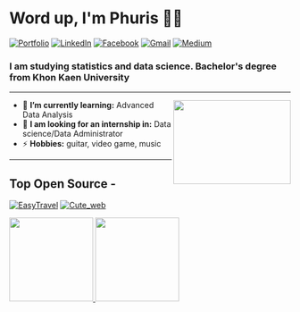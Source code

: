 
<h1 align="left"> Word up, I'm Phuris 👋😺 </h1>

<p align="left">
   <a href="https://phuris.vercel.app/"><img alt="Portfolio" src="https://img.shields.io/badge/-phuris.co-black?style=flat-square&logo=squarespace&logoColor=white&link=https://phuris.co/"></a>
<a href="https://www.linkedin.com/in/phuris-kruacharee-8ba72a2a0/"><img alt="LinkedIn" src="https://img.shields.io/badge/-phuris-0075b5?style=flat-square&logo=Linkedin&logoColor=white&link=https://www.linkedin.com/in/phuris-kruacharee-8ba72a2a0/"></a>
<a href="https://www.facebook.com/PhurisKR" target="_blank"><img alt="Facebook" src="https://img.shields.io/badge/-Facebook-1877f2?style=flat-square&logo=Facebook&logoColor=white"></a>
<a href="mailto:phurissor@gmail.com"><img alt="Gmail" src="https://img.shields.io/badge/-phurissor@gmail.com-d14836?style=flat-square&logo=Gmail&logoColor=white&link=mailto:dewithmiramon@gmail.com"></a>
<a href="https://medium.com/@phuris.k"><img alt="Medium" src="https://img.shields.io/badge/-@phuris.k-0075b5?style=flat-square&color=000000&labelColor=000000&logo=Medium&link=https://medium.com/@phuris.k"></a>
   
</p>

<h3 align="left">I am studying statistics and data science. Bachelor's degree from Khon Kaen University </h3>

---

<!-- credits for gif https://gph.is/g/ZWg5jr7 -->
<img align="right" height="150" width="210" src="data.gif">

- 🌱 **I’m currently learning:** Advanced Data Analysis
- 👯 **I am looking for an internship in:** Data science/Data Administrator
- ⚡ **Hobbies:** guitar, video game, music

---



## Top Open Source -
[![EasyTravel](https://github-readme-stats.vercel.app/api/pin/?username=PhurisKR&repo=EasyTravel&border_color=7F3FBF&bg_color=0D1117&title_color=C9D1D9&text_color=8B949E&icon_color=7F3FBF)](https://github.com/PhurisKR/EasyTravel)
[![Cute_web](https://github-readme-stats.vercel.app/api/pin/?username=PhurisKR&repo=Cute_web&border_color=7F3FBF&bg_color=0D1117&title_color=C9D1D9&text_color=8B949E&icon_color=7F3FBF)](https://github.com/PhurisKR/Cute_web)




<a href="https://phuris.vercel.app/"><img height="150px" src="https://github-readme-stats.vercel.app/api/top-langs/?username=phurisKR&show_icons=true&layout=compact&langs_count=6&hide_title=true&hide_border=true&theme=graywhite" /> <img height="150px" src="https://github-readme-stats.vercel.app/api?username=phurisKR&show_icons=true&hide_title=true&hide_border=true&theme=graywhite" /></a>

